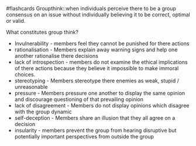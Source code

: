 #flashcards 
Groupthink::when individuals perceive there to be a group consensus on an issue without individually believing it to be correct, optimal or valid.
<!--SR:!2023-11-07,3,250-->

What constitutes group think?
* Invulnerability - members feel they cannot be punished for there actions
* rationalisation - Members explain away warning signs and help one another rationalise there decisions
* lack of introspection - members do not examine the ethical implications of there actions because they believe it impossible to make immoral choices.
* stereotyping - Members stereotype there enemies as weak, stupid / unreasonable
* pressure - Members pressure one another to display the same opinion and discourage questioning of that prevailing opinion
* lack of disagreement - Members do not display opinions which disagree with the group dynamic
* self-deception - Members share an illusion that they all agree on a decision
* insularity - members prevent the group from hearing disruptive but potentially important perspectives from outside the group